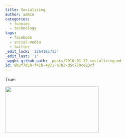 ```yaml
---
title: Socializing
author: admin
categories:
  - funnies
  - technology
tags:
  - facebook
  - social-media
  - twitter
_edit_lock: '1264185713'
_edit_last: '1'
_wpghs_github_path: _posts/2010-01-22-socializing.md
id: 6b2f7d2b-f41b-4871-a783-d5c779ce23cf
---
```

<p>True:</p>
<p><a href="http://zooropa.chrisenns.com/post/347681773/i-just-commented-on-something-on-facebook-just"><img src="https://chrisenns.com/wp-content/uploads/2010/01/facebookseoul-300x149.png" alt="" title="facebookseoul" width="300" height="149" class="aligncenter size-medium wp-image-2039" /></a></p>
